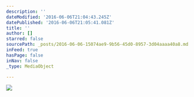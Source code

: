```yaml
---
description: ''
dateModified: '2016-06-06T21:04:43.245Z'
datePublished: '2016-06-06T21:05:41.081Z'
title: ''
author: []
starred: false
sourcePath: _posts/2016-06-06-15074ae9-9b56-45d0-8957-3d04aaaa40a8.md
inFeed: true
hasPage: false
inNav: false
_type: MediaObject

---
```

![](https://the-grid-user-content.s3-us-west-2.amazonaws.com/0eed5010-6588-43ce-ba35-20313fd22a70.jpg)